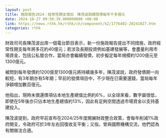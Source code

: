 ```yaml
---
layout: post
title: 施政報告2024｜經常性開支增加　陳茂波說續發債每年千多億元
date: 2024-10-27 09:50:39.000000000 +08:00
link: https://news.rthk.hk/rthk/ch/component/k2/1776402-20241027.htm
categories: rthk
---
```


財政司司長陳茂波出席一個電台節目表示，新一份施政報告提出不同措施，政府經常性開支每年將多花約40億元；若涉及長期投資例如基建發展等，會盡量利用市場資金，包括公私營合作，當局亦會繼續發債，初步擬定每年規模約1200億元至1300億元。

被問到每年發債約1200億至1300億元將持續幾多年，陳茂波說，政府發債期一向較短，有3年期亦有5年期；早前的發債項目中，不少現在已需要還錢，當局每年淨額增加數百億元。

他指出，現時未償還債項佔本地生產總值比例約6%，以全球來看，數字屬很低，即使在5年後亦只佔本地生產總值約13%，因此有足夠空間透過市場資金以支持基建投入。

陳茂波提到，政府早前宣布在2024/25年度開展財政整合政策，會每年削減1%政府開支，令政府可於3年左右回復收支平衡；又指，曾與國際機構交流，他們認為有關做法合適。
